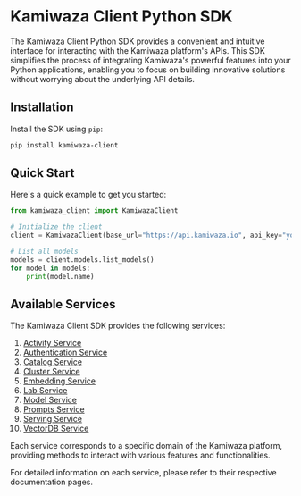 # Kamiwaza Client Python SDK

The Kamiwaza Client Python SDK provides a convenient and intuitive interface for interacting with the Kamiwaza platform's APIs. This SDK simplifies the process of integrating Kamiwaza's powerful features into your Python applications, enabling you to focus on building innovative solutions without worrying about the underlying API details.

## Installation

Install the SDK using `pip`:

```bash
pip install kamiwaza-client
```

## Quick Start

Here's a quick example to get you started:

```python
from kamiwaza_client import KamiwazaClient

# Initialize the client
client = KamiwazaClient(base_url="https://api.kamiwaza.io", api_key="your_api_key")

# List all models
models = client.models.list_models()
for model in models:
    print(model.name)
```

## Available Services

The Kamiwaza Client SDK provides the following services:

1. [Activity Service](activity_service.md)
2. [Authentication Service](authentication_service.md)
3. [Catalog Service](catalog_service.md)
4. [Cluster Service](cluster_service.md)
5. [Embedding Service](embedding_service.md)
6. [Lab Service](lab_service.md)
7. [Model Service](model_service.md)
8. [Prompts Service](prompts_service.md)
9. [Serving Service](serving_service.md)
10. [VectorDB Service](vectordb_service.md)

Each service corresponds to a specific domain of the Kamiwaza platform, providing methods to interact with various features and functionalities.

For detailed information on each service, please refer to their respective documentation pages.
